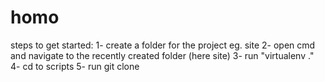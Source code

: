 # homo
steps to get started:
1- create a folder for the project eg. site
2- open cmd and navigate to the recently created folder (here site)
3- run "virtualenv ."
4- cd to scripts 
5- run git clone <html>
